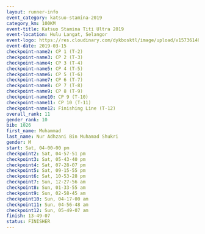 ```yaml
--- 
layout: runner-info 
event_category: katsuo-stamina-2019 
category_km: 100KM 
event-title: Katsuo Stamina Titi Ultra 2019 
event-location: Hulu Langat, Selangor 
event-logo: https://res.cloudinary.com/dykbosktl/image/upload/v1573614825/Logo/Logo_p7ft6n.png 
event-date: 2019-03-15 
checkpoint-name2: CP 1 (T-2) 
checkpoint-name3: CP 2 (T-3) 
checkpoint-name4: CP 3 (T-4) 
checkpoint-name5: CP 4 (T-5) 
checkpoint-name6: CP 5 (T-6) 
checkpoint-name7: CP 6 (T-7) 
checkpoint-name8: CP 7 (T-8) 
checkpoint-name9: CP 8 (T-9) 
checkpoint-name10: CP 9 (T-10) 
checkpoint-name11: CP 10 (T-11) 
checkpoint-name12: Finishing Line (T-12) 
overall_rank: 11
gender_rank: 10
bib: 1026
first_name: Muhammad
last_name: Nur Adhzani Bin Muhamad Shukri
gender: M
start: Sat, 04-00-00 pm
checkpoint2: Sat, 04-57-51 pm
checkpoint3: Sat, 05-43-40 pm
checkpoint4: Sat, 07-28-07 pm
checkpoint5: Sat, 09-15-55 pm
checkpoint6: Sat, 10-53-28 pm
checkpoint7: Sun, 12-27-56 am
checkpoint8: Sun, 01-33-55 am
checkpoint9: Sun, 02-58-45 am
checkpoint10: Sun, 04-17-00 am
checkpoint11: Sun, 04-56-48 am
checkpoint12: Sun, 05-49-07 am
finish: 13-49-07
status: FINISHER
--- 
```

